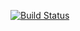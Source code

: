 [![Build Status](https://travis-ci.org/fkz12/deposit-calc.svg?branch=master)](https://travis-ci.org/fkz12/deposit-calc)

